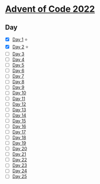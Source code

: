 # [Advent of Code 2022](https://adventofcode.com/2022)

## Day

- [x] [Day 1](days/day_1) ⭐️
- [x] [Day 2](days/day_2) ⭐️
- [ ] [Day 3](days/day_3)
- [ ] [Day 4](days/day_4)
- [ ] [Day 5](days/day_5)
- [ ] [Day 6](days/day_6)
- [ ] [Day 7](days/day_7)
- [ ] [Day 8](days/day_8)
- [ ] [Day 9](days/day_9)
- [ ] [Day 10](days/day_10)
- [ ] [Day 11](days/day_11)
- [ ] [Day 12](days/day_12)
- [ ] [Day 13](days/day_13)
- [ ] [Day 14](days/day_14)
- [ ] [Day 15](days/day_15)
- [ ] [Day 16](days/day_16)
- [ ] [Day 17](days/day_17)
- [ ] [Day 18](days/day_18)
- [ ] [Day 19](days/day_19)
- [ ] [Day 20](days/day_20)
- [ ] [Day 21](days/day_21)
- [ ] [Day 22](days/day_22)
- [ ] [Day 23](days/day_23)
- [ ] [Day 24](days/day_24)
- [ ] [Day 25](days/day_25)
